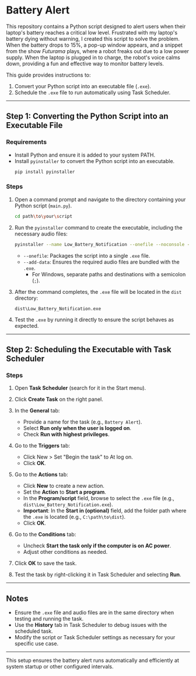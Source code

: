 # Battery Alert

This repository contains a Python script designed to alert users when their laptop's battery reaches a critical low level. Frustrated with my laptop's battery dying without warning, I created this script to solve the problem. When the battery drops to 15%, a pop-up window appears, and a snippet from the show *Futurama* plays, where a robot freaks out due to a low power supply. When the laptop is plugged in to charge, the robot's voice calms down, providing a fun and effective way to monitor battery levels.

This guide provides instructions to:
1. Convert your Python script into an executable file (`.exe`).
2. Schedule the `.exe` file to run automatically using Task Scheduler.

---

## **Step 1: Converting the Python Script into an Executable File**

### **Requirements**
- Install Python and ensure it is added to your system PATH.
- Install `pyinstaller` to convert the Python script into an executable.
  ```bash
  pip install pyinstaller
  ```

### **Steps**
1. Open a command prompt and navigate to the directory containing your Python script (`main.py`).
   ```bash
   cd path\to\your\script
   ```

2. Run the `pyinstaller` command to create the executable, including the necessary audio files:
   ```bash
   pyinstaller --name Low_Battery_Notification --onefile --noconsole --add-data "Low_Battery_Audio.wav;." --add-data "Charging_Audio.wav;." main.py
   ```
   - `--onefile`: Packages the script into a single `.exe` file.
   - `--add-data`: Ensures the required audio files are bundled with the `.exe`.
     - For Windows, separate paths and destinations with a semicolon (`;`).

3. After the command completes, the `.exe` file will be located in the `dist` directory:
   ```
   dist\Low_Battery_Notification.exe
   ```

4. Test the `.exe` by running it directly to ensure the script behaves as expected.

---

## **Step 2: Scheduling the Executable with Task Scheduler**

### **Steps**
1. Open **Task Scheduler** (search for it in the Start menu).

2. Click **Create Task** on the right panel.

3. In the **General** tab:
   - Provide a name for the task (e.g., `Battery Alert`).
   - Select **Run only when the user is logged on**.
   - Check **Run with highest privileges**.

4. Go to the **Triggers** tab:
   - Click New > Set "Begin the task" to At log on.
   - Click **OK**.

5. Go to the **Actions** tab:
   - Click **New** to create a new action.
   - Set the **Action** to **Start a program**.
   - In the **Program/script** field, browse to select the `.exe` file (e.g., `dist\Low_Battery_Notification.exe`).
   - **Important**: In the **Start in (optional)** field, add the folder path where the `.exe` is located (e.g., `C:\path\to\dist`).
   - Click **OK**.

6. Go to the **Conditions** tab:
   - Uncheck **Start the task only if the computer is on AC power**.
   - Adjust other conditions as needed.

7. Click **OK** to save the task.

8. Test the task by right-clicking it in Task Scheduler and selecting **Run**.

---

## **Notes**
- Ensure the `.exe` file and audio files are in the same directory when testing and running the task.
- Use the **History** tab in Task Scheduler to debug issues with the scheduled task.
- Modify the script or Task Scheduler settings as necessary for your specific use case.

---

This setup ensures the battery alert runs automatically and efficiently at system startup or other configured intervals.

